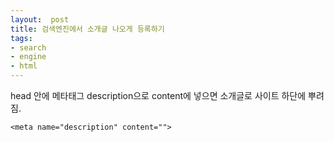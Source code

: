 ```yaml
---
layout:  post
title: 검색엔진에서 소개글 나오게 등록하기
tags:
- search
- engine
- html
---
```


head 안에 메타태그 description으로 content에 넣으면 소개글로 사이트 하단에 뿌려짐.

```
<meta name="description" content="">
```
